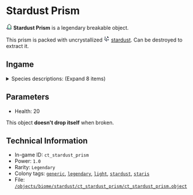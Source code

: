 # Stardust Prism

<img src="https://raw.githubusercontent.com/Ceterai/Enternia/main/objects/biome/stardust/ct_stardust_prism/icon.png" alt="Stardust Prism icon" loading="lazy" height="16px" width="auto" /> **Stardust Prism** is a legendary breakable object.

This prism is packed with uncrystallized <img src="https://raw.githubusercontent.com/Ceterai/Enternia/main/items/generic/crafting/ct_stardust.png" alt="Stardust icon" loading="lazy" height="16px" width="auto" /> [stardust](https://ceterai.github.io/MyEnternia/Wiki/Stardust). Can be destroyed to extract it.

## Ingame

<details markdown="1"><summary>Species descriptions: (Expand 8 items)</summary>

- Alta: That large prism in the middle contains pure stardust. I can just break it to get it.
- Apex: Light is refracted as it passes through this prism.
- Avian: This crystal refracts light into pretty patterns.
- Floran: Colours burssst out of this rock. Makes Floran curious.
- Glitch: Bewildered. I find these prism rocks to be quite mesmerising.
- Human: These rocks are responsible for the impressive light show.
- Hylotl: Prisms are a true wonder of the natural world.
- Novakid: I enjoy a good light show!

</details>

## Parameters

- Health: 20

This object **doesn't drop itself** when broken.

## Technical Information

- In-game ID: `ct_stardust_prism`
- Power: `1.0`
- Rarity: `Legendary`
- Colony tags: [`generic`](https://ceterai.github.io/MyEnternia/Wiki/Tags/Generic), [`legendary`](https://ceterai.github.io/MyEnternia/Wiki/Tags/Legendary), [`light`](https://ceterai.github.io/MyEnternia/Wiki/Tags/Light), [`stardust`](https://ceterai.github.io/MyEnternia/Wiki/Tags/Stardust), [`staris`](https://ceterai.github.io/MyEnternia/Wiki/Tags/Staris)
- File: [`/objects/biome/stardust/ct_stardust_prism/ct_stardust_prism.object`](https://github.com/Ceterai/Enternia/blob/main/objects/biome/stardust/ct_stardust_prism/ct_stardust_prism.object)
